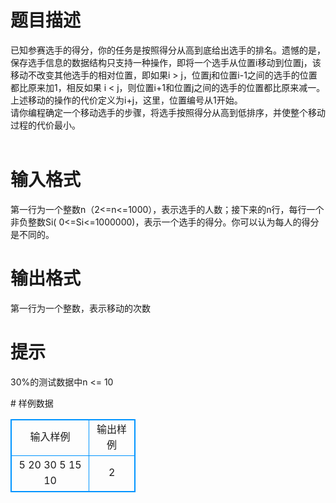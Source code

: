 # 

 
 # 题目描述 
<p>
已知参赛选手的得分，你的任务是按照得分从高到底给出选手的排名。遗憾的是，保存选手信息的数据结构只支持一种操作，即将一个选手从位置i移动到位置j，该移动不改变其他选手的相对位置，即如果i > j，位置j和位置i-1之间的选手的位置都比原来加1，相反如果 i < j，则位置i+1和位置j之间的选手的位置都比原来减一。上述移动的操作的代价定义为i+j，这里，位置编号从1开始。<br>请你编程确定一个移动选手的步骤，将选手按照得分从高到低排序，并使整个移动过程的代价最小。<br><br></p> 

 
 # 输入格式 
<p>
第一行为一个整数n（2<=n<=1000），表示选手的人数；接下来的n行，每行一个非负整数Si( 0<=Si<=1000000)，表示一个选手的得分。你可以认为每人的得分是不同的。<br></p> 

 
 # 输出格式 
<p>
第一行为一个整数，表示移动的次数<br></p> 

 
 # 提示 
<p>
30%的测试数据中n <= 10</p> 
# 样例数据
<style>
        table,table tr th, table tr td { border:1px solid #0094ff; }
        table { width: 200px; min-height: 25px; line-height: 25px; text-align: center; border-collapse: collapse;}   
    </style>
<table>
	<tr>
		<td>输入样例</td>
		<td>输出样例</td>
	</tr>
<tr><td>5
20
30
5
15
10
</td><td>2</td></tr></table>
